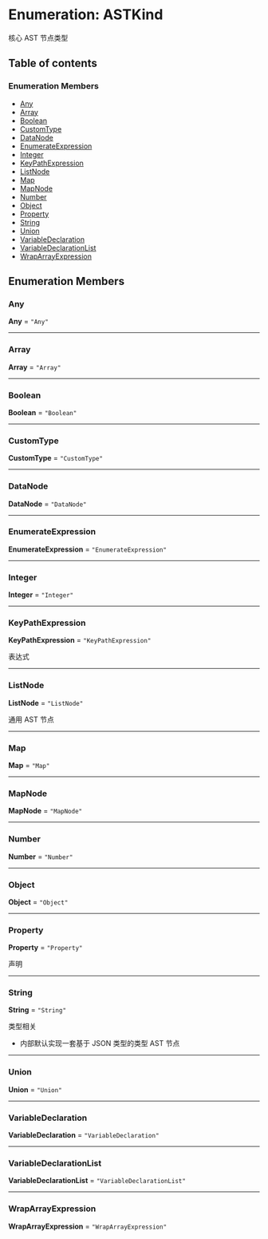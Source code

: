 # Enumeration: ASTKind

核心 AST 节点类型

## Table of contents

### Enumeration Members

* [Any](/en/auto-docs/editor/enums/ASTKind.md#any)
* [Array](/en/auto-docs/editor/enums/ASTKind.md#array)
* [Boolean](/en/auto-docs/editor/enums/ASTKind.md#boolean)
* [CustomType](/en/auto-docs/editor/enums/ASTKind.md#customtype)
* [DataNode](/en/auto-docs/editor/enums/ASTKind.md#datanode)
* [EnumerateExpression](/en/auto-docs/editor/enums/ASTKind.md#enumerateexpression)
* [Integer](/en/auto-docs/editor/enums/ASTKind.md#integer)
* [KeyPathExpression](/en/auto-docs/editor/enums/ASTKind.md#keypathexpression)
* [ListNode](/en/auto-docs/editor/enums/ASTKind.md#listnode)
* [Map](/en/auto-docs/editor/enums/ASTKind.md#map)
* [MapNode](/en/auto-docs/editor/enums/ASTKind.md#mapnode)
* [Number](/en/auto-docs/editor/enums/ASTKind.md#number)
* [Object](/en/auto-docs/editor/enums/ASTKind.md#object)
* [Property](/en/auto-docs/editor/enums/ASTKind.md#property)
* [String](/en/auto-docs/editor/enums/ASTKind.md#string)
* [Union](/en/auto-docs/editor/enums/ASTKind.md#union)
* [VariableDeclaration](/en/auto-docs/editor/enums/ASTKind.md#variabledeclaration)
* [VariableDeclarationList](/en/auto-docs/editor/enums/ASTKind.md#variabledeclarationlist)
* [WrapArrayExpression](/en/auto-docs/editor/enums/ASTKind.md#wraparrayexpression)

## Enumeration Members

### Any

**Any** = `"Any"`

***

### Array

**Array** = `"Array"`

***

### Boolean

**Boolean** = `"Boolean"`

***

### CustomType

**CustomType** = `"CustomType"`

***

### DataNode

**DataNode** = `"DataNode"`

***

### EnumerateExpression

**EnumerateExpression** = `"EnumerateExpression"`

***

### Integer

**Integer** = `"Integer"`

***

### KeyPathExpression

**KeyPathExpression** = `"KeyPathExpression"`

表达式

***

### ListNode

**ListNode** = `"ListNode"`

通用 AST 节点

***

### Map

**Map** = `"Map"`

***

### MapNode

**MapNode** = `"MapNode"`

***

### Number

**Number** = `"Number"`

***

### Object

**Object** = `"Object"`

***

### Property

**Property** = `"Property"`

声明

***

### String

**String** = `"String"`

类型相关

* 内部默认实现一套基于 JSON 类型的类型 AST 节点

***

### Union

**Union** = `"Union"`

***

### VariableDeclaration

**VariableDeclaration** = `"VariableDeclaration"`

***

### VariableDeclarationList

**VariableDeclarationList** = `"VariableDeclarationList"`

***

### WrapArrayExpression

**WrapArrayExpression** = `"WrapArrayExpression"`
